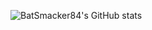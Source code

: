![BatSmacker84's GitHub stats](https://github-readme-stats.vercel.app/api?username=BatSmacker84&count_private=true&show_icons=true&theme=onedark)
